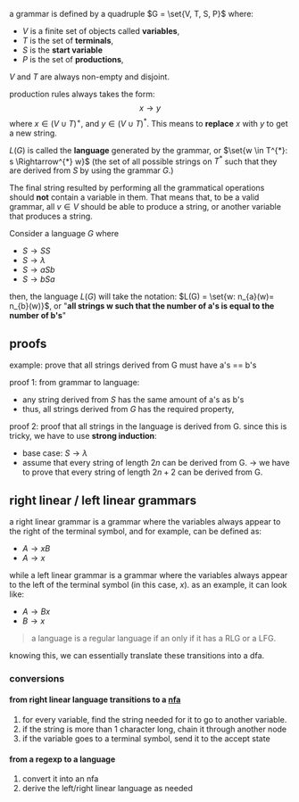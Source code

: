 a grammar is defined by a quadruple $G = \set{V, T, S, P}$ where:
- $V$ is a finite set of objects called **variables**, 
- $T$ is the set of **terminals**, 
- $S$ is the **start variable**
- $P$ is the set of **productions**, 

$V$ and $T$ are always non-empty and disjoint.

production rules always takes the form:
$$x\rightarrow y$$
where $x \in (V\cup T)^+$, and $y \in (V\cup T)^*$. This means to **replace** $x$ with $y$ to get a new string.

$L(G)$ is called the **language** generated by the grammar, or $\set{w \in T^{*}: s \Rightarrow^{*} w}$ (the set of all possible strings on $T^{*}$ such that they are derived from $S$ by using the grammar $G$.)

The final string resulted by performing all the grammatical operations should **not** contain a variable in them. That means that, to be a valid grammar, all $v \in V$ should be able to produce a string, or another variable that produces a string.

Consider a language $G$ where 
- $S \rightarrow SS$
- $S \rightarrow \lambda$
- $S \rightarrow aSb$
- $S \rightarrow bSa$

then, the language $L(G$) will take the notation: $L(G) = \set{w: n_{a}(w)= n_{b}(w)}$, or "**all strings w such that the number of a's is equal to the number of b's**"

## proofs
example: prove that all strings derived from G must have a's == b's

proof 1: from grammar to language: 
- any string derived from $S$ has the same amount of a's as b's
- thus, all strings derived from $G$ has the required property,

proof 2: proof that all strings in the language is derived from G. since this is tricky, we have to use **strong induction**:
- base case: $S\rightarrow \lambda$
- assume that every string of length $2n$ can be derived from G. 
$\rightarrow$ we have to prove that every string of length $2n + 2$ can be derived from G. 

## right linear / left linear grammars
a right linear grammar is a grammar where the variables always appear to the right of the terminal symbol, and for example, can be defined as: 
- $A \rightarrow xB$
- $A \rightarrow x$

while a left linear grammar is a grammar where the variables always appear to the left of the terminal symbol (in this case, $x$). as an example, it can look like: 
- $A \rightarrow Bx$
- $B \rightarrow x$

> a language is a regular language if an only if it has a RLG or a LFG.

knowing this, we can essentially translate these transitions into a dfa.
### conversions
#### from right linear language transitions to a [nfa](finite%20automata.md)
1. for every variable, find the string needed for it to go to another variable.
2. if the string is more than 1 character long, chain it through another node
3. if the variable goes to a terminal symbol, send it to the accept state

#### from a regexp to a language
1. convert it into an nfa
2. derive the left/right linear language as needed
